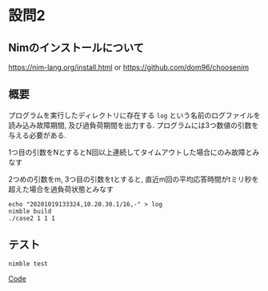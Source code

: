 # 設問2

## Nimのインストールについて

https://nim-lang.org/install.html
or
https://github.com/dom96/choosenim

## 概要

プログラムを実行したディレクトリに存在する ```log``` という名前のログファイルを読み込み故障期間, 及び過負荷期間を出力する.
プログラムには3つ数値の引数を与える必要がある.

1つ目の引数をNとするとN回以上連続してタイムアウトした場合にのみ故障とみなす

2つめの引数をm, 3つ目の引数をtとすると, 直近m回の平均応答時間がtミリ秒を超えた場合を過負荷状態とみなす


```
echo "20201019133324,10.20.30.1/16,-" > log
nimble build
./case2 1 1 1
```

## テスト

```
nimble test
```

[Code](https://github.com/fox0430/fixpoint-exam/blob/main/case3/tests/tcase3.nim)
